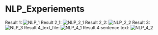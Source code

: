 # NLP_Experiements
Result 1:
![NLP_1](https://github.com/Meenu00615/NLP_Experiement_Files/assets/149779716/9de1ca91-517f-4769-b870-9e8ba8147aad)
Result 2_1:
![NLP_2_1](https://github.com/Meenu00615/NLP_Experiement_Files/assets/149779716/777473b4-b78e-4990-ae11-49cc3bb34ea5)
Result 2_2:
![NLP_2_2](https://github.com/Meenu00615/NLP_Experiement_Files/assets/149779716/12785836-3ac0-4f6e-bbfb-2f943a06c139)
Result 3:
![NLP_3](https://github.com/Meenu00615/NLP_Experiement_Files/assets/149779716/329b5fad-3611-47fb-8028-b607167bd3e5)
Result 4_text_file:
![NLP_4_1](https://github.com/Meenu00615/NLP_Experiement_Files/assets/149779716/f6d024af-3b02-4f05-a8ea-21f6dd2e86ec)
Result 4 sentence text:
![NLP_4_2](https://github.com/Meenu00615/NLP_Experiement_Files/assets/149779716/991a39e2-9507-43c4-80f0-b8639da8967b)
